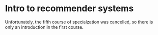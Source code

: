 # Intro to recommender systems
Unfortunately, the fifth course of specialzation was cancelled, so there is only an introduction in the first course.
